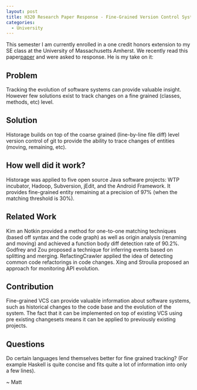 ```yaml
---
layout: post
title: H320 Research Paper Response - Fine-Grained Version Control System for Java
categories:
  - University
---
```

This semester I am currently enrolled in a one credit honors extension to my SE class at the University of Massachusetts Amherst. We recently read this paper[paper](https://dl.acm.org/citation.cfm?id=2024463) and were asked to response.  He is my take on it:

## Problem
Tracking the evolution of software systems can provide valuable insight. However few solutions exist to track changes on a fine grained (classes, methods, etc) level.

## Solution
Historage builds on top of the coarse grained (line-by-line file diff) level version control of git to provide the ability to trace changes of entities (moving, remaining, etc).

## How well did it work?
Historage was applied to five open source Java software projects: WTP incubator, Hadoop, Subversion, jEdit, and the Android Framework.  It provides fine-grained entity remaining at a precision of 97% (when the matching threshold is 30%).

## Related Work
Kim an Notkin provided a method for one-to-one matching techniques (based off syntax and the code graph) as well as origin analysis (renaming and moving) and achieved a function body diff detection rate of 90.2%.  Godfrey and Zou proposed a technique for inferring events based on splitting and merging.  RefactingCrawler applied the idea of detecting common code refactorings in code changes.  Xing and Stroulia proposed an approach for monitoring API evolution.

## Contribution
Fine-grained VCS can provide valuable information about software systems, such as historical changes to the code base and the evolution of the system. The fact that it can be implemented on top of existing VCS using pre existing changesets means it can be applied to previously existing projects.

## Questions
Do certain languages lend themselves better for fine grained tracking? (For example Haskell is quite concise and fits quite a lot of information into only a few lines).

~ Matt
